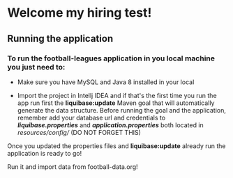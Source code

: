# Welcome my hiring test!

## Running the application

### To run the football-leagues application in you local machine you just need to:

 - Make sure you have MySQL and Java 8 installed in your local 
 
 - Import   the project in Intellj IDEA and if that's the first time you run the
   app run first the **liquibase:update** Maven goal that will
   automatically generate the data structure. Before running the goal
   and the application, remember add your database url and credentials
   to ***liquibase.properties*** and ***application.properties*** both
   located in *resources/config/* (DO NOT FORGET THIS)

Once you updated the properties files and **liquibase:update** already run the application is ready to go!

Run it and import data from football-data.org!

